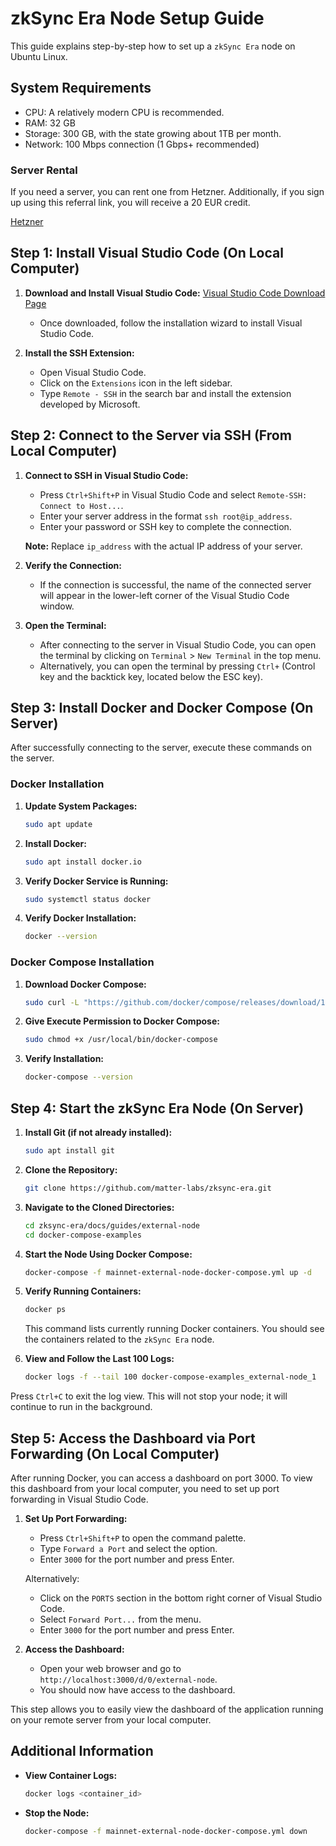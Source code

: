 # zkSync Era Node Setup Guide

This guide explains step-by-step how to set up a `zkSync Era` node on Ubuntu Linux.

## System Requirements

- CPU: A relatively modern CPU is recommended.
- RAM: 32 GB
- Storage: 300 GB, with the state growing about 1TB per month.
- Network: 100 Mbps connection (1 Gbps+ recommended)

### Server Rental

If you need a server, you can rent one from Hetzner. Additionally, if you sign up using this referral link, you will receive a 20 EUR credit.

[Hetzner](https://hetzner.cloud/?ref=fu2umOyLCWhh)

## Step 1: Install Visual Studio Code (On Local Computer)

1. **Download and Install Visual Studio Code:**
   [Visual Studio Code Download Page](https://code.visualstudio.com/)

   - Once downloaded, follow the installation wizard to install Visual Studio Code.

2. **Install the SSH Extension:**
   - Open Visual Studio Code.
   - Click on the `Extensions` icon in the left sidebar.
   - Type `Remote - SSH` in the search bar and install the extension developed by Microsoft.

## Step 2: Connect to the Server via SSH (From Local Computer)

1. **Connect to SSH in Visual Studio Code:**

   - Press `Ctrl+Shift+P` in Visual Studio Code and select `Remote-SSH: Connect to Host...`.
   - Enter your server address in the format `ssh root@ip_address`.
   - Enter your password or SSH key to complete the connection.

   **Note:** Replace `ip_address` with the actual IP address of your server.

2. **Verify the Connection:**

   - If the connection is successful, the name of the connected server will appear in the lower-left corner of the Visual Studio Code window.

3. **Open the Terminal:**
   - After connecting to the server in Visual Studio Code, you can open the terminal by clicking on `Terminal` > `New Terminal` in the top menu.
   - Alternatively, you can open the terminal by pressing `Ctrl+` (Control key and the backtick key, located below the ESC key).

## Step 3: Install Docker and Docker Compose (On Server)

After successfully connecting to the server, execute these commands on the server.

### Docker Installation

1. **Update System Packages:**

   ```sh
   sudo apt update
   ```

2. **Install Docker:**

   ```sh
   sudo apt install docker.io
   ```

3. **Verify Docker Service is Running:**

   ```sh
   sudo systemctl status docker
   ```

4. **Verify Docker Installation:**

   ```sh
   docker --version
   ```

### Docker Compose Installation

1. **Download Docker Compose:**

   ```sh
   sudo curl -L "https://github.com/docker/compose/releases/download/1.29.2/docker-compose-$(uname -s)-$(uname -m)" -o /usr/local/bin/docker-compose
   ```

2. **Give Execute Permission to Docker Compose:**

   ```sh
   sudo chmod +x /usr/local/bin/docker-compose
   ```

3. **Verify Installation:**
   ```sh
   docker-compose --version
   ```

## Step 4: Start the zkSync Era Node (On Server)

1. **Install Git (if not already installed):**

   ```sh
   sudo apt install git
   ```

2. **Clone the Repository:**

   ```sh
   git clone https://github.com/matter-labs/zksync-era.git
   ```

3. **Navigate to the Cloned Directories:**

   ```sh
   cd zksync-era/docs/guides/external-node
   cd docker-compose-examples
   ```

4. **Start the Node Using Docker Compose:**

   ```sh
   docker-compose -f mainnet-external-node-docker-compose.yml up -d
   ```

5. **Verify Running Containers:**

   ```sh
   docker ps
   ```

   This command lists currently running Docker containers. You should see the containers related to the `zkSync Era` node.

6. **View and Follow the Last 100 Logs:**
   ```sh
   docker logs -f --tail 100 docker-compose-examples_external-node_1
   ```

Press `Ctrl+C` to exit the log view. This will not stop your node; it will continue to run in the background.

## Step 5: Access the Dashboard via Port Forwarding (On Local Computer)

After running Docker, you can access a dashboard on port 3000. To view this dashboard from your local computer, you need to set up port forwarding in Visual Studio Code.

1. **Set Up Port Forwarding:**

   - Press `Ctrl+Shift+P` to open the command palette.
   - Type `Forward a Port` and select the option.
   - Enter `3000` for the port number and press Enter.

   Alternatively:

   - Click on the `PORTS` section in the bottom right corner of Visual Studio Code.
   - Select `Forward Port...` from the menu.
   - Enter `3000` for the port number and press Enter.

2. **Access the Dashboard:**

   - Open your web browser and go to `http://localhost:3000/d/0/external-node`.
   - You should now have access to the dashboard.

This step allows you to easily view the dashboard of the application running on your remote server from your local computer.

## Additional Information

- **View Container Logs:**

  ```sh
  docker logs <container_id>
  ```

- **Stop the Node:**
  ```sh
  docker-compose -f mainnet-external-node-docker-compose.yml down
  ```
